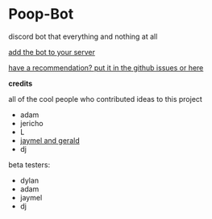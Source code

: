 # Poop-Bot
discord bot that everything and nothing at all

[add the bot to your server](https://discord.com/oauth2/authorize?client_id=870509901758201857&permissions=8&scope=bot)

[have a recommendation? put it in the github issues or here](https://forms.gle/jz4bemZKgjj4d1oWA)

**credits**

all of the cool people who contributed ideas to this project

- adam
- jericho 
- L
- [jaymel and gerald](https://github.com/itslemony/gerald)
- dj

beta testers: 

- dylan
- adam
- jaymel
- dj
